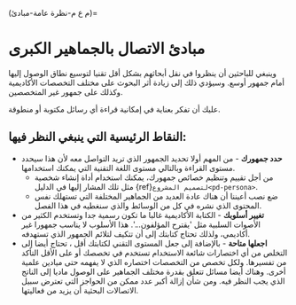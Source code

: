 (م ع م-نظرة عامة-مبادئ)=
# مبادئ الاتصال بالجماهير الكبرى

وينبغي للباحثين أن ينظروا في نقل أبحاثهم بشكل أقل تقنيا لتوسيع نطاق الوصول إليها أمام جمهور أوسع. وسيؤدي ذلك إلى زيادة أثر البحوث على مختلف التخصصات الأكاديمية وكذلك على جمهور غير المتخصصين.

عليك أن تفكر بعناية في إمكانية قراءة أي رسائل مكتوبة أو منطوقة.

## النقاط الرئيسية التي ينبغي النظر فيها:

* **حدد جمهورك** - من المهم أولا تحديد الجمهور الذي تريد التواصل معه لأن هذا سيحدد مستوى القراءة وبالتالي مستوى اللغة التقنية التي يمكنك استخدامها.
    * من أجل تقييم وتنظيم خصائص جمهورك، يمكنك استخدام أداة إنشاء شخصية مثل تلك المشار إليها في الدليل {ref}`لتصميم المشروع<pd-persona>`.
    * ضع نصب أعيننا أن هناك عادة العديد من الجماهير المختلفة التي تستهلك نفس المحتوى الذي نشره في كل من الوسائط والذي سنغطيه في هذا الفصل.
* **تغيير أسلوبك** - الكتابة الأكاديمية غالبا ما تكون رسمية جدا وتستخدم الكثير من الأصوات السلبية مثل 'يقترح المؤلفون...'. هذا الأسلوب لا يناسب جمهورا غير أكاديمي، ولذلك تحتاج كتابتك إلى أن تتكيف لتلائم الجمهور الذي تستهدفه.
* **اجعلها متاحة** - بالإضافة إلى جعل المستوى التقني لكتابتك أقل ، تحتاج أيضا إلى التخلص من أي اختصارات شائعة الاستخدام تستخدم في تخصصك أو على الأقل التأكد من تفسيرها. ولكل تخصص من التخصصات اختصاره الذي لا يفهمه حتى ميادين علمية أخرى. وهناك أيضا مسائل تتعلق بقدرة مختلف الجماهير على الوصول ماديا إلى الناتج الذي يجب النظر فيه. ومن شأن إزالة أكبر عدد ممكن من الحواجز التي تعترض سبيل الاتصالات البحثية أن يزيد من فعاليتها.

